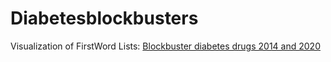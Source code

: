 # Diabetesblockbusters

Visualization of FirstWord Lists: [Blockbuster diabetes drugs 2014 and 2020](http://www.firstwordpharma.com/node/1282421#axzz3ZoYrDX18)

